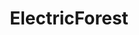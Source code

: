 ---
title: ElectricForest
crosslinks:
- livven
- Drugs
- festivals
- EDM
- considerthesource
- GanjaWhiteNightMusic
- electronicmusic
- trap
- hulaween
- videos
- edmproduction
- Qv67W
- announcements
- funk
- highqualitygifs
- MiddleLands
- NoStupidQuestions
- Coachella
- deadmau5
- '2015'
---